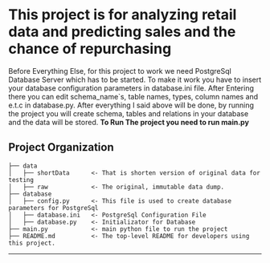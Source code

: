 <H1>This project is for analyzing retail data and predicting sales and the chance of repurchasing</H1>

<p> Before Everything Else, for this project to work we need 
 PostgreSql Database Server which has to be started. 
 To make it work you have to insert your database configuration
 parameters in database.ini file. After Entering there you can edit
 schema_name`s, table names, types, column names and e.t.c in database.py.
  After everything I said above will be done, by running the project you will create
  schema, tables and relations in your database and the data will be stored.
  <b>To Run The project you need to run main.py</b></p>
  
Project Organization
------------

    ├── data
    │   ├── shortData      <- That is shorten version of original data for testing
    │   ├── raw            <- The original, immutable data dump.
    ├── database
    │   ├── config.py      <- This file is used to create database parameters for PostgreSql
    │   ├── database.ini   <- PostgreSql Configuration File 
    │   ├── database.py    <- Initializator for Database
    ├── main.py            <- main python file to run the project
    ├── README.md          <- The top-level README for developers using this project.
--------